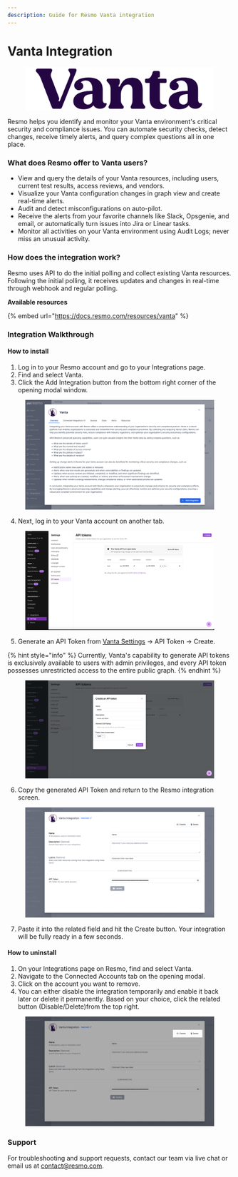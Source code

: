 ```yaml
---
description: Guide for Resmo Vanta integration
---
```


# Vanta Integration

<figure><img src="../.gitbook/assets/vanta-logo.png" alt=""><figcaption></figcaption></figure>

Resmo helps you identify and monitor your Vanta environment's critical security and compliance issues. You can automate security checks, detect changes, receive timely alerts, and query complex questions all in one place.

### What does Resmo offer to Vanta users?

* View and query the details of your Vanta resources, including users, current test results, access reviews, and vendors.
* Visualize your Vanta configuration changes in graph view and create real-time alerts.
* Audit and detect misconfigurations on auto-pilot.
* Receive the alerts from your favorite channels like Slack, Opsgenie, and email, or automatically turn issues into Jira or Linear tasks.
* Monitor all activities on your Vanta environment using Audit Logs; never miss an unusual activity.

### How does the integration work?

Resmo uses API to do the initial polling and collect existing Vanta resources. Following the initial polling, it receives updates and changes in real-time through webhook and regular polling.

**Available resources**

{% embed url="https://docs.resmo.com/resources/vanta" %}

### Integration Walkthrough

#### How to install

1. Log in to your Resmo account and go to your Integrations page.
2. Find and select Vanta.
3. Click the Add Integration button from the bottom right corner of the opening modal window.

<figure><img src="../.gitbook/assets/add-vanta.png" alt=""><figcaption></figcaption></figure>

4. Next, log in to your Vanta account on another tab.

<figure><img src="../.gitbook/assets/vanta-settings.png" alt=""><figcaption></figcaption></figure>

5. Generate an API Token from [Vanta Settings](https://app.vanta.com/api-tokens) -> API Token -> Create.

{% hint style="info" %}
Currently, Vanta's capability to generate API tokens is exclusively available to users with admin privileges, and every API token possesses unrestricted access to the entire public graph.
{% endhint %}

<figure><img src="../.gitbook/assets/vanta-api-token.png" alt=""><figcaption></figcaption></figure>

6. Copy the generated API Token and return to the Resmo integration screen.

<figure><img src="../.gitbook/assets/paste-api.png" alt=""><figcaption></figcaption></figure>

7. Paste it into the related field and hit the Create button. Your integration will be fully ready in a few seconds.

#### How to uninstall

1. On your Integrations page on Resmo, find and select Vanta.
2. Navigate to the Connected Accounts tab on the opening modal.
3. Click on the account you want to remove.
4. You can either disable the integration temporarily and enable it back later or delete it permanently. Based on your choice, click the related button (Disable/Delete)from the top right.

<figure><img src="../.gitbook/assets/disable-integration.png" alt=""><figcaption></figcaption></figure>

### Support

For troubleshooting and support requests, contact our team via live chat or email us at contact@resmo.com.
